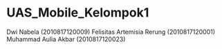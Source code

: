 # UAS_Mobile_Kelompok1

Dwi Nabela                      (2010817120009)
Felisitas Artemisia Rerung      (2010817120001)
Muhammad Aulia Akbar            (2010817120023)

